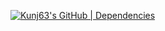 [![Kunj63's GitHub | Dependencies](https://stats.quine.sh/Kunj63/dependencies?theme=dark)](https://quine.sh?utm_source=widgets&utm_campaign=Kunj63)
